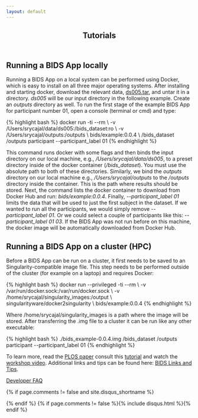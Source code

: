 ```yaml
---
layout: default
---
```

<article class="post-container post-container--single">
  <header class="post-header">
    <h1 class="post-title">Tutorials</h1>
  </header>

  <h2>Running a BIDS App locally</h2>
  <p>Running a BIDS App on a local system can be performed using Docker, which is easy to install on all three major operating systems. After installing and starting docker, download the relevant data, <a href="https://drive.google.com/drive/folders/0B2JWN60ZLkgkMGlUY3B4MXZIZW8">ds005.tar</a>, and untar it in a directory. <i>ds005</i>  will be our input directory in the following example. Create an <i>outputs</i> directory as well. To run the first stage of the example BIDS App for participant number 01, open a console (terminal or cmd) and type:</p>
  {% highlight bash %}
  docker run -ti --rm \
      -v /Users/srycajal/data/ds005:/bids_dataset:ro \
      -v /Users/srycajal/outputs:/outputs \
      bids/example:0.0.4 \
      /bids_dataset /outputs participant --participant_label 01
  {% endhighlight %}
  <p>This command runs docker with some flags and then binds the input directory on our local machine, e.g., <i>/Users/srycajal/data/ds005</i>, to a preset directory inside of the docker container (<i>/bids_dataset</i>). You must use the absolute path to both of these directories. Similarly, we bind the <i>outputs</i> directory on our local machine e.g., <i>/Users/srycajal/outputs</i> to the <i>/outputs</i> directory inside the container. This is the path where results should be stored. Next, the command lists the docker container to download from Docker Hub and run: <i>bids/example:0.0.4</i>. Finally, <i>--participant_label 01</i> limits the data that will be used to just the first subject in the dataset. If we wanted to run all the participants, we would simply remove <i>--participant_label 01</i>. Or we could select a couple of participants like this: <i>--participant_label 01 03</i>. If the BIDS App was not run before on this machine, the docker image will be automatically downloaded from Docker Hub. </p>


  <h2>Running a BIDS App on a cluster (HPC)</h2>
  <p>Before a BIDS App can be run on a cluster, it first needs to be saved to an Singularity-compatible image file. This step needs to be performed outside of the cluster (for example on a laptop) and requires Docker:</p>
  {% highlight bash %}
  docker run --privileged -ti --rm  \
      -v /var/run/docker.sock:/var/run/docker.sock \
      -v /home/srycajal/singularity_images:/output \
      singularityware/docker2singularity \
      bids/example:0.0.4
  {% endhighlight %}
  <p>Where /home/srycajal/singularity_images is a path where the image will be stored. After transferring the .img file to a cluster it can be run like any other executable:</p>
  {% highlight bash %}
  ./bids_example-0.0.4.img /bids_dataset /outputs participant --participant_label 01
  {% endhighlight %}
  <p>To learn more, read the <a href=http://journals.plos.org/ploscompbiol/article?id=10.1371/journal.pcbi.1005209 >PLOS paper</a> consult this <a href=https://neurohackweek.github.io/docker-for-scientists/>tutorial</a> and watch the <a href=https://www.slideshare.net/chrisfilo1/docker-for-scientists>workshop video</a>. Additional links and tips can be found here: <a href=https://sites.google.com/a/email.arizona.edu/bmw/resources/bids>BIDS Links and Tips</a>.</p>
  <p><a href="/dev_faq">Developer FAQ</a></p>

  {% if page.comments != false and site.disqus_shortname %}<section id="disqus_thread"></section><!-- /#disqus_thread -->{% endif %}
  {% if page.comments != false %}{% include disqus.html %}{% endif %}
  </article>
